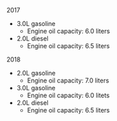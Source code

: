 2017
- 3.0L gasoline
    - Engine oil capacity: 6.0 liters
- 2.0L diesel
    - Engine oil capacity: 6.5 liters

2018
- 2.0L gasoline
    - Engine oil capacity: 7.0 liters
- 3.0L gasoline
    - Engine oil capacity: 6.0 litets
- 2.0L diesel
    - Engine oil capacity: 6.5 liters
